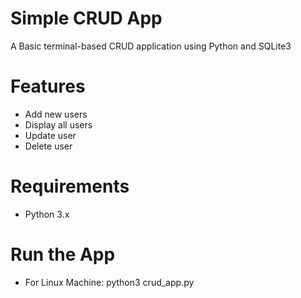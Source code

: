 # Simple CRUD App
A Basic terminal-based CRUD application using Python and SQLite3

# Features
- Add new users
- Display all users
- Update user
- Delete user

# Requirements
- Python 3.x

# Run the App
- For Linux Machine: python3 crud_app.py
